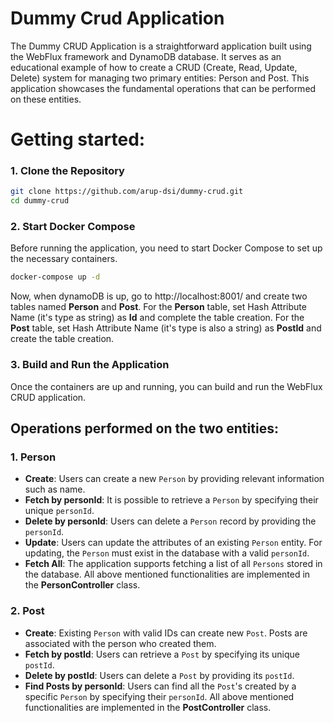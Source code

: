 # Dummy Crud Application

The Dummy CRUD Application is a straightforward  application built using the WebFlux framework and DynamoDB database. It serves as an educational example of how to create a CRUD (Create, Read, Update, Delete) system for managing two primary entities: Person and Post. This application showcases the fundamental operations that can be performed on these entities.

# Getting started:
### 1. Clone the Repository

```bash
git clone https://github.com/arup-dsi/dummy-crud.git
cd dummy-crud 
```
### 2. Start Docker Compose
Before running the application, you need to start Docker Compose to set up the necessary containers.

```bash
docker-compose up -d
```
Now, when dynamoDB is up, go to http://localhost:8001/ and create two tables
named **Person** and **Post**.
For the **Person** table, set Hash Attribute Name (it's type as string) as **Id** and complete the table creation.
For the **Post** table, set Hash Attribute Name (it's type is also a string) as **PostId** and create the table creation.

### 3. Build and Run the Application
Once the containers are up and running, you can build and run the WebFlux CRUD application.


## Operations performed on the two entities:
### 1. Person

- **Create**: Users can create a new `Person` by providing relevant information such as name.
- **Fetch by personId**: It is possible to retrieve a `Person` by specifying their unique `personId`.
- **Delete by personId**: Users can delete a `Person` record by providing the `personId`.
- **Update**: Users can update the attributes of an existing `Person` entity. For updating, the  `Person`  must exist in the database with a valid `personId`.
- **Fetch All**: The application supports fetching a list of all `Persons` stored in the database.
  All above mentioned functionalities are implemented in the **PersonController** class.

### 2. Post

- **Create**: Existing `Person` with valid IDs can create new `Post`. Posts are associated with the person who created them.
- **Fetch by postId**: Users can retrieve a `Post` by specifying its unique `postId`.
- **Delete by postId**: Users can delete a `Post` by providing its `postId`.
- **Find Posts by personId**: Users can find all the `Post`'s created by a specific `Person` by specifying their `personId`.
  All above mentioned functionalities are implemented in the **PostController** class.